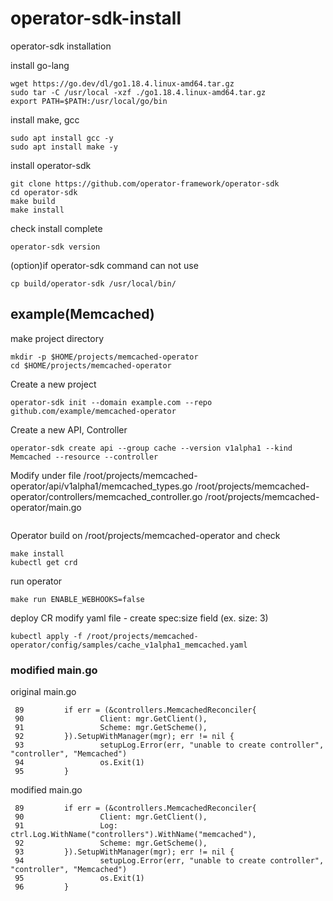 # operator-sdk-install
operator-sdk installation

install go-lang
```
wget https://go.dev/dl/go1.18.4.linux-amd64.tar.gz
sudo tar -C /usr/local -xzf ./go1.18.4.linux-amd64.tar.gz
export PATH=$PATH:/usr/local/go/bin

```

install make, gcc
```
sudo apt install gcc -y
sudo apt install make -y

```

install operator-sdk
```
git clone https://github.com/operator-framework/operator-sdk
cd operator-sdk
make build
make install

```

check install complete
```
operator-sdk version

```

(option)if operator-sdk command can not use
```
cp build/operator-sdk /usr/local/bin/

```

## example(Memcached)
make project directory
```
mkdir -p $HOME/projects/memcached-operator
cd $HOME/projects/memcached-operator

```

Create a new project 
```
operator-sdk init --domain example.com --repo github.com/example/memcached-operator

```

Create a new API, Controller
```
operator-sdk create api --group cache --version v1alpha1 --kind Memcached --resource --controller

```

Modify under file
/root/projects/memcached-operator/api/v1alpha1/memcached_types.go
/root/projects/memcached-operator/controllers/memcached_controller.go
/root/projects/memcached-operator/main.go
```
```


Operator build on /root/projects/memcached-operator and check
```
make install
kubectl get crd
```

run operator
```
make run ENABLE_WEBHOOKS=false
```

deploy CR
modify yaml file - create spec:size field (ex. size: 3)
```
kubectl apply -f /root/projects/memcached-operator/config/samples/cache_v1alpha1_memcached.yaml
```



### modified main.go
original main.go
```
 89         if err = (&controllers.MemcachedReconciler{
 90                 Client: mgr.GetClient(),
 91                 Scheme: mgr.GetScheme(),
 92         }).SetupWithManager(mgr); err != nil {
 93                 setupLog.Error(err, "unable to create controller", "controller", "Memcached")
 94                 os.Exit(1)
 95         }
```

modified main.go
```
 89         if err = (&controllers.MemcachedReconciler{
 90                 Client: mgr.GetClient(),
 91                 Log:    ctrl.Log.WithName("controllers").WithName("memcached"),
 92                 Scheme: mgr.GetScheme(),
 93         }).SetupWithManager(mgr); err != nil {
 94                 setupLog.Error(err, "unable to create controller", "controller", "Memcached")
 95                 os.Exit(1)
 96         }
```
